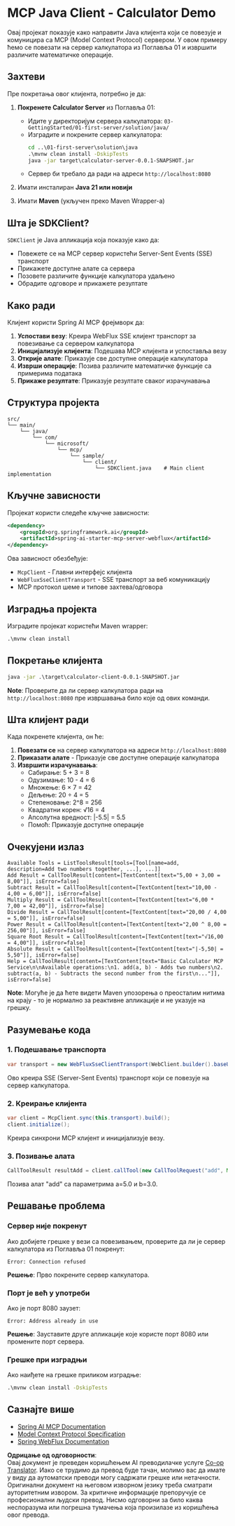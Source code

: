 <!--
CO_OP_TRANSLATOR_METADATA:
{
  "original_hash": "7074b9f4c8cd147c1c10f569d8508c82",
  "translation_date": "2025-07-13T18:38:02+00:00",
  "source_file": "03-GettingStarted/02-client/solution/java/README.md",
  "language_code": "sr"
}
-->
# MCP Java Client - Calculator Demo

Овај пројекат показује како направити Java клијента који се повезује и комуницира са MCP (Model Context Protocol) сервером. У овом примеру ћемо се повезати на сервер калкулатора из Поглавља 01 и извршити различите математичке операције.

## Захтеви

Пре покретања овог клијента, потребно је да:

1. **Покренете Calculator Server** из Поглавља 01:
   - Идите у директоријум сервера калкулатора: `03-GettingStarted/01-first-server/solution/java/`
   - Изградите и покрените сервер калкулатора:
     ```cmd
     cd ..\01-first-server\solution\java
     .\mvnw clean install -DskipTests
     java -jar target\calculator-server-0.0.1-SNAPSHOT.jar
     ```
   - Сервер би требало да ради на адреси `http://localhost:8080`

2. Имати инсталиран **Java 21 или новији**
3. Имати **Maven** (укључен преко Maven Wrapper-а)

## Шта је SDKClient?

`SDKClient` је Java апликација која показује како да:
- Повежете се на MCP сервер користећи Server-Sent Events (SSE) транспорт
- Прикажете доступне алате са сервера
- Позовете различите функције калкулатора удаљено
- Обрадите одговоре и прикажете резултате

## Како ради

Клијент користи Spring AI MCP фрејмворк да:

1. **Успостави везу**: Креира WebFlux SSE клијент транспорт за повезивање са сервером калкулатора
2. **Иницијализује клијента**: Подешава MCP клијента и успоставља везу
3. **Открије алате**: Приказује све доступне операције калкулатора
4. **Изврши операције**: Позива различите математичке функције са примерима података
5. **Прикаже резултате**: Приказује резултате сваког израчунавања

## Структура пројекта

```
src/
└── main/
    └── java/
        └── com/
            └── microsoft/
                └── mcp/
                    └── sample/
                        └── client/
                            └── SDKClient.java    # Main client implementation
```

## Кључне зависности

Пројекат користи следеће кључне зависности:

```xml
<dependency>
    <groupId>org.springframework.ai</groupId>
    <artifactId>spring-ai-starter-mcp-server-webflux</artifactId>
</dependency>
```

Ова зависност обезбеђује:
- `McpClient` - Главни интерфејс клијента
- `WebFluxSseClientTransport` - SSE транспорт за веб комуникацију
- MCP протокол шеме и типове захтева/одговора

## Изградња пројекта

Изградите пројекат користећи Maven wrapper:

```cmd
.\mvnw clean install
```

## Покретање клијента

```cmd
java -jar .\target\calculator-client-0.0.1-SNAPSHOT.jar
```

**Note**: Проверите да ли сервер калкулатора ради на `http://localhost:8080` пре извршавања било које од ових команди.

## Шта клијент ради

Када покренете клијента, он ће:

1. **Повезати се** на сервер калкулатора на адреси `http://localhost:8080`
2. **Приказати алате** - Приказује све доступне операције калкулатора
3. **Извршити израчунавања**:
   - Сабирање: 5 + 3 = 8
   - Одузимање: 10 - 4 = 6
   - Множење: 6 × 7 = 42
   - Дељење: 20 ÷ 4 = 5
   - Степеновање: 2^8 = 256
   - Квадратни корен: √16 = 4
   - Апсолутна вредност: |-5.5| = 5.5
   - Помоћ: Приказује доступне операције

## Очекујени излаз

```
Available Tools = ListToolsResult[tools=[Tool[name=add, description=Add two numbers together, ...], ...]]
Add Result = CallToolResult[content=[TextContent[text="5,00 + 3,00 = 8,00"]], isError=false]
Subtract Result = CallToolResult[content=[TextContent[text="10,00 - 4,00 = 6,00"]], isError=false]
Multiply Result = CallToolResult[content=[TextContent[text="6,00 * 7,00 = 42,00"]], isError=false]
Divide Result = CallToolResult[content=[TextContent[text="20,00 / 4,00 = 5,00"]], isError=false]
Power Result = CallToolResult[content=[TextContent[text="2,00 ^ 8,00 = 256,00"]], isError=false]
Square Root Result = CallToolResult[content=[TextContent[text="√16,00 = 4,00"]], isError=false]
Absolute Result = CallToolResult[content=[TextContent[text="|-5,50| = 5,50"]], isError=false]
Help = CallToolResult[content=[TextContent[text="Basic Calculator MCP Service\n\nAvailable operations:\n1. add(a, b) - Adds two numbers\n2. subtract(a, b) - Subtracts the second number from the first\n..."]], isError=false]
```

**Note**: Могуће је да ћете видети Maven упозорења о преосталим нитима на крају - то је нормално за реактивне апликације и не указује на грешку.

## Разумевање кода

### 1. Подешавање транспорта
```java
var transport = new WebFluxSseClientTransport(WebClient.builder().baseUrl("http://localhost:8080"));
```
Ово креира SSE (Server-Sent Events) транспорт који се повезује на сервер калкулатора.

### 2. Креирање клијента
```java
var client = McpClient.sync(this.transport).build();
client.initialize();
```
Креира синхрони MCP клијент и иницијализује везу.

### 3. Позивање алата
```java
CallToolResult resultAdd = client.callTool(new CallToolRequest("add", Map.of("a", 5.0, "b", 3.0)));
```
Позива алат "add" са параметрима a=5.0 и b=3.0.

## Решавање проблема

### Сервер није покренут
Ако добијете грешке у вези са повезивањем, проверите да ли је сервер калкулатора из Поглавља 01 покренут:
```
Error: Connection refused
```
**Решење**: Прво покрените сервер калкулатора.

### Порт је већ у употреби
Ако је порт 8080 заузет:
```
Error: Address already in use
```
**Решење**: Зауставите друге апликације које користе порт 8080 или промените порт сервера.

### Грешке при изградњи
Ако наиђете на грешке приликом изградње:
```cmd
.\mvnw clean install -DskipTests
```

## Сазнајте више

- [Spring AI MCP Documentation](https://docs.spring.io/spring-ai/reference/api/mcp/)
- [Model Context Protocol Specification](https://modelcontextprotocol.io/)
- [Spring WebFlux Documentation](https://docs.spring.io/spring-framework/docs/current/reference/html/web-reactive.html)

**Одрицање од одговорности**:  
Овај документ је преведен коришћењем AI преводилачке услуге [Co-op Translator](https://github.com/Azure/co-op-translator). Иако се трудимо да превод буде тачан, молимо вас да имате у виду да аутоматски преводи могу садржати грешке или нетачности. Оригинални документ на његовом изворном језику треба сматрати ауторитетним извором. За критичне информације препоручује се професионални људски превод. Нисмо одговорни за било каква неспоразума или погрешна тумачења која произилазе из коришћења овог превода.